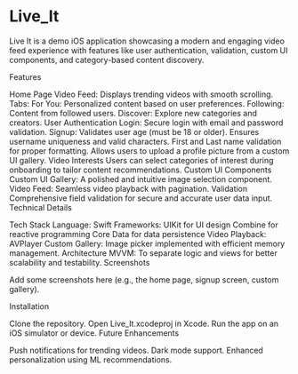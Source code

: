 # Live_It

Live It is a demo iOS application showcasing a modern and engaging video feed experience with features like user authentication, validation, custom UI components, and category-based content discovery.

Features

Home Page
Video Feed: Displays trending videos with smooth scrolling.
Tabs:
For You: Personalized content based on user preferences.
Following: Content from followed users.
Discover: Explore new categories and creators.
User Authentication
Login: Secure login with email and password validation.
Signup:
Validates user age (must be 18 or older).
Ensures username uniqueness and valid characters.
First and Last name validation for proper formatting.
Allows users to upload a profile picture from a custom UI gallery.
Video Interests
Users can select categories of interest during onboarding to tailor content recommendations.
Custom UI Components
Custom UI Gallery: A polished and intuitive image selection component.
Video Feed: Seamless video playback with pagination.
Validation
Comprehensive field validation for secure and accurate user data input.
Technical Details

Tech Stack
Language: Swift
Frameworks:
UIKit for UI design
Combine for reactive programming
Core Data for data persistence
Video Playback: AVPlayer
Custom Gallery: Image picker implemented with efficient memory management.
Architecture
MVVM: To separate logic and views for better scalability and testability.
Screenshots

Add some screenshots here (e.g., the home page, signup screen, custom gallery).

Installation

Clone the repository.
Open Live_It.xcodeproj in Xcode.
Run the app on an iOS simulator or device.
Future Enhancements

Push notifications for trending videos.
Dark mode support.
Enhanced personalization using ML recommendations.
